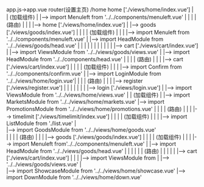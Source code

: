 app.js->app.vue
router(设置主页) /home
home ['./views/home/index.vue']
|	
|	(加载组件)
|
|--> import Menuleft from '../../components/menuleft.vue'
|	|
|	| 	(路由)
|	|
|	|--> home ['./views/home/index.vue']
|	|--> goods ['./views/goods/index.vue']
|		|
|		|  (加载组件)
|		|
| 		|--> import Menuleft from '../../components/menuleft.vue'
|		|--> import HeadModule from '../../views/goods/head.vue'
|		|	|
|		|	|
|		|	|
|		|	|--> cart ['./views/cart/index.vue']
|  		|--> import ViewsModule from '../../views/goods/views.vue'
|
|--> import HeadModule from '../../components/head.vue'
|	|
|	|	(路由)
|	|
|	|--> cart ['./views/cart/index.vue']
|		|
|		|	(加载组件)
|		|
| 		|--> import Confirm from '../../components/confirm.vue'
|
|--> import LoginModule from '../../views/home/login.vue'|	|
|	|	(路由)
|	|
|	|--> register ['./views/register.vue']
|		|
|		|
|		|
|		|--> login ['./views/login.vue']
|
|--> import ViewsModule from '../../views/home/views.vue'
	|
	|	(加载组件)
	|
	|--> import MarketsModule from '../../views/home/markets.vue'
 	|--> import PromotionsModule from '../../views/home/promotions.vue'
	|	|
	|	|	(路由)
	|	|
	|	|--> timelimit ['./views/timelimit/index.vue']
	|		|
	|		|	(加载组件)
	|		|
	|		|-->   import ListModule from './list.vue'
  	|	
	|--> import GoodsModule from '../../views/home/goods.vue'  
	|	|
	|	|	(路由)
	|	|
	|	|--> goods ['./views/goods/index.vue']
	|		|
	|		|	(加载组件)
	|		|
	|		|-->  import Menuleft from'../../components/menuleft.vue'
	|		|-->	import HeadModule from '../../views/goods/head.vue'
	|		|	|
	|		|	| (路由)
	|		|	|
	|		|	|--> cart ['./views/cart/index.vue']
	|		|
 	|		|-->	import ViewsModule from 						|		|-->	'../../views/goods/views.vue'
	|	
	|--> import ShowcaseModule from '../../views/home/showcase.vue'
 	|--> import DownModule from '../../views/home/down.vue'


